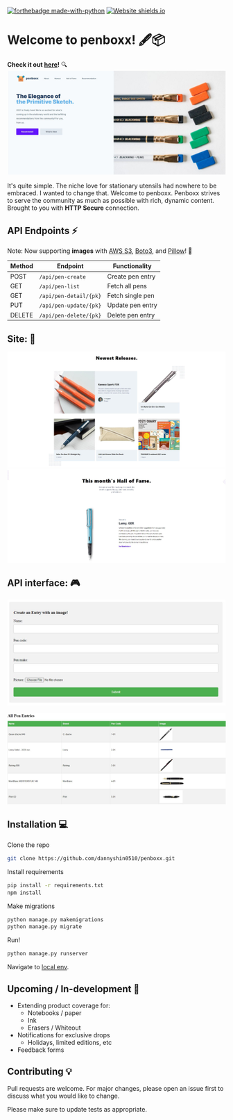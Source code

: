 [![forthebadge made-with-python](http://ForTheBadge.com/images/badges/made-with-python.svg)](https://www.python.org/)
[![Website shields.io](https://img.shields.io/website-up-down-green-red/http/shields.io.svg)](https://www.penboxx.com/)
# Welcome to penboxx! :fountain_pen::package:
**Check it out [here](https://www.penboxx.com/)!** :mag:
![Landing](https://github.com/dannyshin0510/penboxx/blob/main/accounts/img/landing.JPG)

It's quite simple. The niche love for stationary utensils had nowhere to be embraced. I wanted to change that. Welcome to penboxx.
Penboxx strives to serve the community as much as possible with rich, dynamic content. Brought to you with **HTTP Secure** connection.

## API Endpoints :zap:
Note: Now supporting **images** with [AWS S3](https://aws.amazon.com/s3/), [Boto3](https://boto3.amazonaws.com/v1/documentation/api/latest/index.html), and [Pillow](https://pillow.readthedocs.io/en/stable/)! :city_sunset:

Method | Endpoint | Functionality
--- | --- | ---
POST | `/api/pen-create` | Create pen entry
GET | `/api/pen-list` | Fetch all pens
GET | `/api/pen-detail/{pk}` | Fetch single pen
PUT | `/api/pen-update/{pk}` | Update pen entry
DELETE | `/api/pen-delete/{pk}` | Delete pen entry

## Site: :pushpin:
![new](https://github.com/dannyshin0510/penboxx/blob/main/accounts/img/newest.JPG)
![recommendation](https://github.com/dannyshin0510/penboxx/blob/main/accounts/img/recommendation.JPG)


## API interface: :video_game:
![create](https://github.com/dannyshin0510/penboxx/blob/main/accounts/img/create.JPG)

![view](https://github.com/dannyshin0510/penboxx/blob/main/accounts/img/allPen.JPG)

## Installation 	:computer:

Clone the repo

```bash
git clone https://github.com/dannyshin0510/penboxx.git
```

Install requirements

```bash
pip install -r requirements.txt
npm install
```

Make migrations

```bash
python manage.py makemigrations
python manage.py migrate
```

Run!

```bash
python manage.py runserver
```
Navigate to [local env](http://127.0.0.1:8000/).

## Upcoming / In-development :construction_worker:
* Extending product coverage for:
  * Notebooks / paper
  * Ink
  * Erasers / Whiteout
* Notifications for exclusive drops
  * Holidays, limited editions, etc
* Feedback forms

## Contributing :bulb:
Pull requests are welcome. For major changes, please open an issue first to discuss what you would like to change.

Please make sure to update tests as appropriate.
